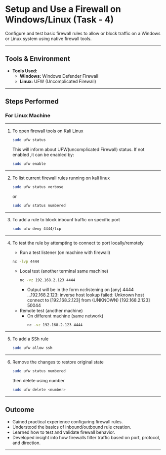 # Setup and Use a Firewall on Windows/Linux (Task - 4)

Configure and test basic firewall rules to allow or block traffic on a Windows or Linux system using native firewall tools.

---

## Tools & Environment

- **Tools Used:**
  - **Windows:** Windows Defender Firewall
  - **Linux:** UFW (Uncomplicated Firewall)
---

## Steps Performed

### For Linux Machine
---

1. To open firewall tools on Kali Linux
   ```bash
   sudo ufw status
   ```
   
   This will inform about UFW(uncomplicated Firewall) status.
   If not enabled ,it can be enabled by:
   
   ```bash
   sudo ufw enable
   ```

---
2. To list current firewall rules running on kali linux
   
   ```bash
   sudo ufw status verbose
   ```
   or
   ```bash
   sudo ufw status numbered
   ```
---

3. To add a rule to block inbounf traffic on specific port

   ```bash
   sudo ufw deny 4444/tcp
   ```
---

4. To test the rule by attempting to connect to port locally/remotely
   
   - Run a test listener (on machine with firewall)
    ```bash
    nc -lvp 4444
    ```
   - Local test (another terminal same machine)
     ```bash
     nc -vz 192.168.2.123 4444
     ```
     - Output will be in the form
     nc:listening on [any] 4444 ...192.168.2.123: inverse host lookup failed:
     Unknown host connect to [192.168.2.123] from (UNKNOWN) [192.168.2.123] 50044
   - Remote test (another machine)
     - On different machine  (same network)
       ```bash
       nc -vz 192.168.2.123 4444
       ```
---

5. To add a SSh rule
   ```bash
   sudo ufw allow ssh
   ```
   
---

6. Remove the changes to restore original state
   ```bash
   sudo ufw status numbered
   ```
   then delete using number
   ```bash
   sudo ufw delete <number>
   ```
---
## Outcome

- Gained practical experience configuring firewall rules.
- Understood the basics of inbound/outbound rule creation.
- Learned how to test and validate firewall behavior.
- Developed insight into how firewalls filter traffic based on port, protocol, and direction.

---

